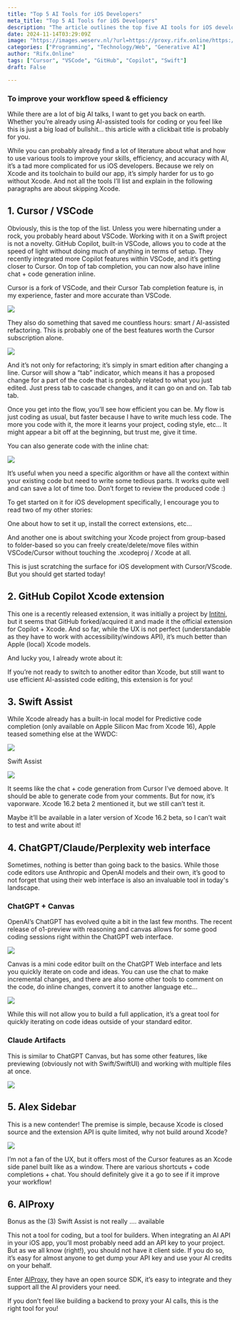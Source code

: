 ```yaml
---
title: "Top 5 AI Tools for iOS Developers"
meta_title: "Top 5 AI Tools for iOS Developers"
description: "The article outlines the top five AI tools for iOS developers to enhance workflow efficiency. Key tools include Cursor/VSCode, which offers advanced code completion and refactoring features; the GitHub Copilot Xcode extension for AI-assisted editing within Xcode; Swift Assist, a predictive completion tool; and web interfaces like ChatGPT and Claude for iterative coding. Alex Sidebar is mentioned as a new Xcode extension, while AIProxy is highlighted for securely integrating AI APIs. The article emphasizes the importance of these tools in improving coding speed and accuracy for iOS developers."
date: 2024-11-14T03:29:09Z
image: "https://images.weserv.nl/?url=https://proxy.rifx.online/https://cdn-images-1.readmedium.com/v2/resize:fit:800/0*6Hs8174FgiwTv87e.jpg"
categories: ["Programming", "Technology/Web", "Generative AI"]
author: "Rifx.Online"
tags: ["Cursor", "VSCode", "GitHub", "Copilot", "Swift"]
draft: False

---
```


### To improve your workflow speed \& efficiency



While there are a lot of big AI talks, I want to get you back on earth. Whether you’re already using AI\-assisted tools for coding or you feel like this is just a big load of bullshit… this article with a clickbait title is probably for you.

While you can probably already find a lot of literature about what and how to use various tools to improve your skills, efficiency, and accuracy with AI, it’s a tad more complicated for us iOS developers. Because we rely on Xcode and its toolchain to build our app, it’s simply harder for us to go without Xcode. And not all the tools I’ll list and explain in the following paragraphs are about skipping Xcode.

## 1\. Cursor / VSCode

Obviously, this is the top of the list. Unless you were hibernating under a rock, you probably heard about VSCode. Working with it on a Swift project is not a novelty. GitHub Copilot, built\-in VSCode, allows you to code at the speed of light without doing much of anything in terms of setup. They recently integrated more Copilot features within VSCode, and it’s getting closer to Cursor. On top of tab completion, you can now also have inline chat \+ code generation inline.

Cursor is a fork of VSCode, and their Cursor Tab completion feature is, in my experience, faster and more accurate than VSCode.

![](https://images.weserv.nl/?url=https://proxy.rifx.online/https://cdn-images-1.readmedium.com/v2/resize:fit:800/0*pQ4SuReyicAiBCG3.gif)

They also do something that saved me countless hours: smart / AI\-assisted refactoring. This is probably one of the best features worth the Cursor subscription alone.

![](https://images.weserv.nl/?url=https://proxy.rifx.online/https://cdn-images-1.readmedium.com/v2/resize:fit:800/1*JlzVJ6o18sulIUEeo_p5sg.gif)

And it’s not only for refactoring; it’s simply in smart edition after changing a line. Cursor will show a “tab” indicator, which means it has a proposed change for a part of the code that is probably related to what you just edited. Just press tab to cascade changes, and it can go on and on. Tab tab tab.

Once you get into the flow, you’ll see how efficient you can be. My flow is just coding as usual, but faster because I have to write much less code. The more you code with it, the more it learns your project, coding style, etc… It might appear a bit off at the beginning, but trust me, give it time.

You can also generate code with the inline chat:

![](https://images.weserv.nl/?url=https://proxy.rifx.online/https://cdn-images-1.readmedium.com/v2/resize:fit:800/1*pVzU2MZ0vNFQ6-dRaWPy-w.gif)

It’s useful when you need a specific algorithm or have all the context within your existing code but need to write some tedious parts. It works quite well and can save a lot of time too. Don’t forget to review the produced code :)

To get started on it for iOS development specifically, I encourage you to read two of my other stories:

One about how to set it up, install the correct extensions, etc…

And another one is about switching your Xcode project from group\-based to folder\-based so you can freely create/delete/move files within VSCode/Cursor without touching the .xcodeproj / Xcode at all.

This is just scratching the surface for iOS development with Cursor/VScode. But you should get started today!

## 2\. GitHub Copilot Xcode extension

This one is a recently released extension, it was initially a project by [Intitni](https://proxy.rifx.online/https://github.com/intitni/CopilotForXcode), but it seems that GitHub forked/acquired it and made it the official extension for Copilot \+ Xcode. And so far, while the UX is not perfect (understandable as they have to work with accessibility/windows API), it’s much better than Apple (local) Xcode models.

And lucky you, I already wrote about it:

If you’re not ready to switch to another editor than Xcode, but still want to use efficient AI\-assisted code editing, this extension is for you!

## 3\. Swift Assist

While Xcode already has a built\-in local model for Predictive code completion (only available on Apple Silicon Mac from Xcode 16\), Apple teased something else at the WWDC:

![](https://images.weserv.nl/?url=https://proxy.rifx.online/https://cdn-images-1.readmedium.com/v2/resize:fit:800/1*-mlY8GyGh3VPVhyg3TmLYw.png)

Swift Assist

![](https://images.weserv.nl/?url=https://proxy.rifx.online/https://cdn-images-1.readmedium.com/v2/resize:fit:800/1*XJnlRo8mqrAMZEVEL64ufg.gif)

It seems like the chat \+ code generation from Cursor I’ve demoed above. It should be able to generate code from your comments. But for now, it’s vaporware. Xcode 16\.2 beta 2 mentioned it, but we still can’t test it.

Maybe it’ll be available in a later version of Xcode 16\.2 beta, so I can’t wait to test and write about it!

## 4\. ChatGPT/Claude/Perplexity web interface

Sometimes, nothing is better than going back to the basics. While those code editors use Anthropic and OpenAI models and their own, it’s good to not forget that using their web interface is also an invaluable tool in today's landscape.

### ChatGPT \+ Canvas

OpenAI’s ChatGPT has evolved quite a bit in the last few months. The recent release of o1\-preview with reasoning and canvas allows for some good coding sessions right within the ChatGPT web interface.

![](https://images.weserv.nl/?url=https://proxy.rifx.online/https://cdn-images-1.readmedium.com/v2/resize:fit:800/1*WUraNCcZMrCRrHMilgzl-Q.png)

Canvas is a mini code editor built on the ChatGPT Web interface and lets you quickly iterate on code and ideas. You can use the chat to make incremental changes, and there are also some other tools to comment on the code, do inline changes, convert it to another language etc…

![](https://images.weserv.nl/?url=https://proxy.rifx.online/https://cdn-images-1.readmedium.com/v2/resize:fit:800/1*ab7PdMLJwacZtVsET2YYmA.gif)

While this will not allow you to build a full application, it’s a great tool for quickly iterating on code ideas outside of your standard editor.

### Claude Artifacts

This is similar to ChatGPT Canvas, but has some other features, like previewing (obviously not with Swift/SwiftUI) and working with multiple files at once.

![](https://images.weserv.nl/?url=https://proxy.rifx.online/https://cdn-images-1.readmedium.com/v2/resize:fit:800/1*2iverELFSGqnJzklPK0cYg.png)

## 5\. Alex Sidebar

This is a new contender! The premise is simple, because Xcode is closed source and the extension API is quite limited, why not build around Xcode?

![](https://images.weserv.nl/?url=https://proxy.rifx.online/https://cdn-images-1.readmedium.com/v2/resize:fit:800/1*vZgn_FjH0FW53c7qZ4DZAg.png)

I’m not a fan of the UX, but it offers most of the Cursor features as an Xcode side panel built like as a window. There are various shortcuts \+ code completions \+ chat. You should definitely give it a go to see if it improve your workflow!

## 6\. AIProxy

Bonus as the (3\) Swift Assist is not really …. available

This not a tool for coding, but a tool for builders. When integrating an AI API in your iOS app, you’ll most probably need add an API key to your project. But as we all know (right!), you should not have it client side. If you do so, it’s easy for almost anyone to get dump your API key and use your AI credits on your behalf.

Enter [AIProxy](https://proxy.rifx.online/https://www.aiproxy.pro/), they have an open source SDK, it’s easy to integrate and they support all the AI providers your need.

If you don’t feel like building a backend to proxy your AI calls, this is the right tool for you!


